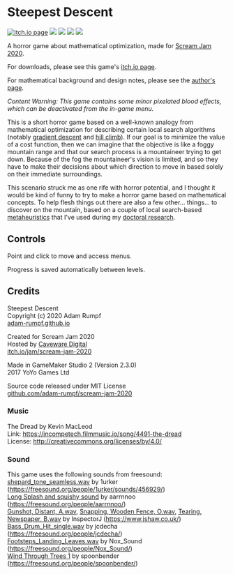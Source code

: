 # Steepest Descent

<a href="https://adam-rumpf.itch.io/steepest-descent"><img src="https://img.shields.io/badge/download-itch.io-fa5c5c?style=plastic&logo=itch.io&logoColor=white" alt="itch.io page"/></a> <a href="https://github.com/adam-rumpf/scream-jam-2020/search?l=game-maker-language"><img src="https://img.shields.io/badge/language-gml-blue?style=plastic"/></a> <a href="https://github.com/adam-rumpf/scream-jam-2020/releases"><img src="https://img.shields.io/github/v/release/adam-rumpf/scream-jam-2020?style=plastic"/></a> <a href="https://github.com/adam-rumpf/scream-jam-2020/blob/master/LICENSE"><img src="https://img.shields.io/github/license/adam-rumpf/scream-jam-2020?style=plastic"/></a> <a href="https://github.com/adam-rumpf/scream-jam-2020/commits/master"><img src="https://img.shields.io/maintenance/no/2020?style=plastic"/></a>

A horror game about mathematical optimization, made for [Scream Jam 2020](https://itch.io/jam/scream-jam-2020).

For downloads, please see this game's [itch.io page](https://adam-rumpf.itch.io/steepest-descent).

For mathematical background and design notes, please see the [author's page](https://adam-rumpf.github.io/games/steepest_descent.html).

_Content Warning: This game contains some minor pixelated blood effects, which can be deactivated from the in-game menu._

This is a short horror game based on a well-known analogy from mathematical optimization for describing certain local search algorithms (notably [gradient descent](https://en.wikipedia.org/wiki/Gradient_descent) and [hill climb](https://en.wikipedia.org/wiki/Hill_climbing)). If our goal is to minimize the value of a cost function, then we can imagine that the objective is like a foggy mountain range and that our search process is a mountaineer trying to get down. Because of the fog the mountaineer's vision is limited, and so they have to make their decisions about which direction to move in based solely on their immediate surroundings.

This scenario struck me as one rife with horror potential, and I thought it would be kind of funny to try to make a horror game based on mathematical concepts. To help flesh things out there are also a few other... things... to discover on the mountain, based on a couple of local search-based [metaheuristics](https://en.wikipedia.org/wiki/Metaheuristic) that I've used during my [doctoral research](https://adam-rumpf.github.io/research.html).

## Controls

Point and click to move and access menus.

Progress is saved automatically between levels.

## Credits

Steepest Descent  
Copyright (c) 2020 Adam Rumpf  
[adam-rumpf.github.io](https://adam-rumpf.github.io/)

Created for Scream Jam 2020  
Hosted by [Caveware Digital](https://caveware.itch.io/)  
[itch.io/jam/scream-jam-2020](https://itch.io/jam/scream-jam-2020)

Made in GameMaker Studio 2 (Version 2.3.0)  
2017 YoYo Games Ltd

Source code released under MIT License  
[github.com/adam-rumpf/scream-jam-2020](https://github.com/adam-rumpf/scream-jam-2020)

### Music

The Dread by Kevin MacLeod  
Link: https://incompetech.filmmusic.io/song/4491-the-dread  
License: http://creativecommons.org/licenses/by/4.0/

### Sound

This game uses the following sounds from freesound:  
[shepard_tone_seamless.wav](https://freesound.org/people/1urker/sounds/456929/) by 1urker (https://freesound.org/people/1urker/sounds/456929/)  
[Long Splash and squishy sound](https://freesound.org/people/aarrnnoo/sounds/516190/) by aarrnnoo (https://freesound.org/people/aarrnnoo/)  
[Gunshot, Distant, A.wav](https://freesound.org/people/InspectorJ/sounds/417345/), [Snapping, Wooden Fence, O.wav](https://freesound.org/people/InspectorJ/sounds/352201/), [Tearing, Newspaper, B.wav](https://freesound.org/people/InspectorJ/sounds/415766/) by InspectorJ (https://www.jshaw.co.uk/)  
[Bass_Drum_Hit_single.wav](https://freesound.org/people/jcdecha/sounds/235453/) by jcdecha (https://freesound.org/people/jcdecha/)  
[Footsteps_Landing_Leaves.wav](https://freesound.org/people/Nox_Sound/sounds/496420/) by Nox_Sound (https://freesound.org/people/Nox_Sound/)  
[Wind Through Trees 1](https://freesound.org/people/spoonbender/sounds/244939/) by spoonbender (https://freesound.org/people/spoonbender/)

